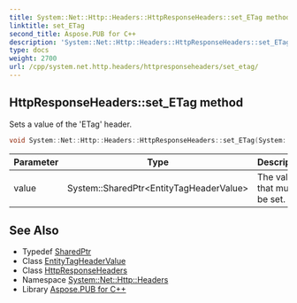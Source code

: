 ```yaml
---
title: System::Net::Http::Headers::HttpResponseHeaders::set_ETag method
linktitle: set_ETag
second_title: Aspose.PUB for C++
description: 'System::Net::Http::Headers::HttpResponseHeaders::set_ETag method. Sets a value of the ''ETag'' header in C++.'
type: docs
weight: 2700
url: /cpp/system.net.http.headers/httpresponseheaders/set_etag/
---
```

## HttpResponseHeaders::set_ETag method


Sets a value of the 'ETag' header.

```cpp
void System::Net::Http::Headers::HttpResponseHeaders::set_ETag(System::SharedPtr<EntityTagHeaderValue> value)
```


| Parameter | Type | Description |
| --- | --- | --- |
| value | System::SharedPtr\<EntityTagHeaderValue\> | The value that must be set. |

## See Also

* Typedef [SharedPtr](../../../system/sharedptr/)
* Class [EntityTagHeaderValue](../../entitytagheadervalue/)
* Class [HttpResponseHeaders](../)
* Namespace [System::Net::Http::Headers](../../)
* Library [Aspose.PUB for C++](../../../)
